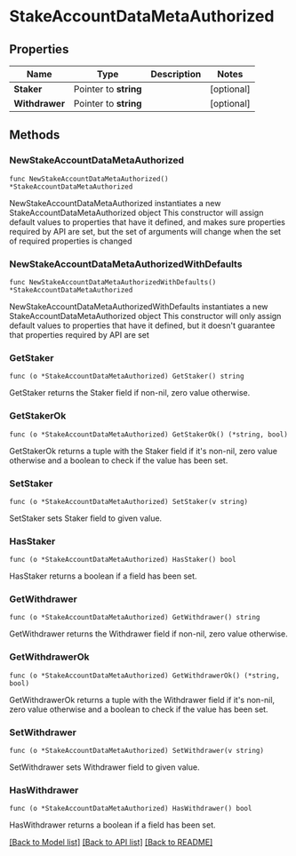 # StakeAccountDataMetaAuthorized

## Properties

Name | Type | Description | Notes
------------ | ------------- | ------------- | -------------
**Staker** | Pointer to **string** |  | [optional] 
**Withdrawer** | Pointer to **string** |  | [optional] 

## Methods

### NewStakeAccountDataMetaAuthorized

`func NewStakeAccountDataMetaAuthorized() *StakeAccountDataMetaAuthorized`

NewStakeAccountDataMetaAuthorized instantiates a new StakeAccountDataMetaAuthorized object
This constructor will assign default values to properties that have it defined,
and makes sure properties required by API are set, but the set of arguments
will change when the set of required properties is changed

### NewStakeAccountDataMetaAuthorizedWithDefaults

`func NewStakeAccountDataMetaAuthorizedWithDefaults() *StakeAccountDataMetaAuthorized`

NewStakeAccountDataMetaAuthorizedWithDefaults instantiates a new StakeAccountDataMetaAuthorized object
This constructor will only assign default values to properties that have it defined,
but it doesn't guarantee that properties required by API are set

### GetStaker

`func (o *StakeAccountDataMetaAuthorized) GetStaker() string`

GetStaker returns the Staker field if non-nil, zero value otherwise.

### GetStakerOk

`func (o *StakeAccountDataMetaAuthorized) GetStakerOk() (*string, bool)`

GetStakerOk returns a tuple with the Staker field if it's non-nil, zero value otherwise
and a boolean to check if the value has been set.

### SetStaker

`func (o *StakeAccountDataMetaAuthorized) SetStaker(v string)`

SetStaker sets Staker field to given value.

### HasStaker

`func (o *StakeAccountDataMetaAuthorized) HasStaker() bool`

HasStaker returns a boolean if a field has been set.

### GetWithdrawer

`func (o *StakeAccountDataMetaAuthorized) GetWithdrawer() string`

GetWithdrawer returns the Withdrawer field if non-nil, zero value otherwise.

### GetWithdrawerOk

`func (o *StakeAccountDataMetaAuthorized) GetWithdrawerOk() (*string, bool)`

GetWithdrawerOk returns a tuple with the Withdrawer field if it's non-nil, zero value otherwise
and a boolean to check if the value has been set.

### SetWithdrawer

`func (o *StakeAccountDataMetaAuthorized) SetWithdrawer(v string)`

SetWithdrawer sets Withdrawer field to given value.

### HasWithdrawer

`func (o *StakeAccountDataMetaAuthorized) HasWithdrawer() bool`

HasWithdrawer returns a boolean if a field has been set.


[[Back to Model list]](../README.md#documentation-for-models) [[Back to API list]](../README.md#documentation-for-api-endpoints) [[Back to README]](../README.md)


